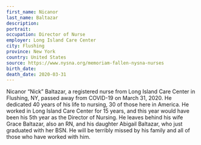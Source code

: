 ```yaml
---
first_name: Nicanor
last_name: Baltazar
description: 
portrait: 
occupation: Director of Nurse
employer: Long Island Care Center
city: Flushing
province: New York
country: United States
source: https://www.nysna.org/memoriam-fallen-nysna-nurses
birth_date: 
death_date: 2020-03-31
---
```


Nicanor “Nick” Baltazar, a registered nurse from Long Island Care Center in Flushing, NY, passed away from COVID-19 on March 31, 2020. He dedicated 40 years of his life to nursing, 30 of those here in America. He worked in Long Island Care Center for 15 years, and this year would have been his 5th year as the Director of Nursing. He leaves behind his wife Grace Baltazar, also an RN, and his daughter Abigail Baltazar, who just graduated with her BSN. He will be terribly missed by his family and all of those who have worked with him.